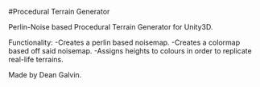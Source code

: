 #Procedural Terrain Generator

Perlin-Noise based Procedural Terrain Generator for Unity3D. 

Functionality:
-Creates a perlin based noisemap.
-Creates a colormap based off said noisemap. 
-Assigns heights to colours in order to replicate real-life terrains.

Made by Dean Galvin. 
